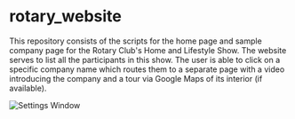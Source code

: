 # rotary_website
This repository consists of the scripts for the home page and sample company page for the Rotary Club's Home and Lifestyle Show. The website serves to list all the participants in this show. The user is able to click on a specific company name which routes them to a separate page with a video introducing the company and a tour via Google Maps of its interior (if available).

![Settings Window](https://raw.github.com/sophie-smith/rotary_website/index.png)
